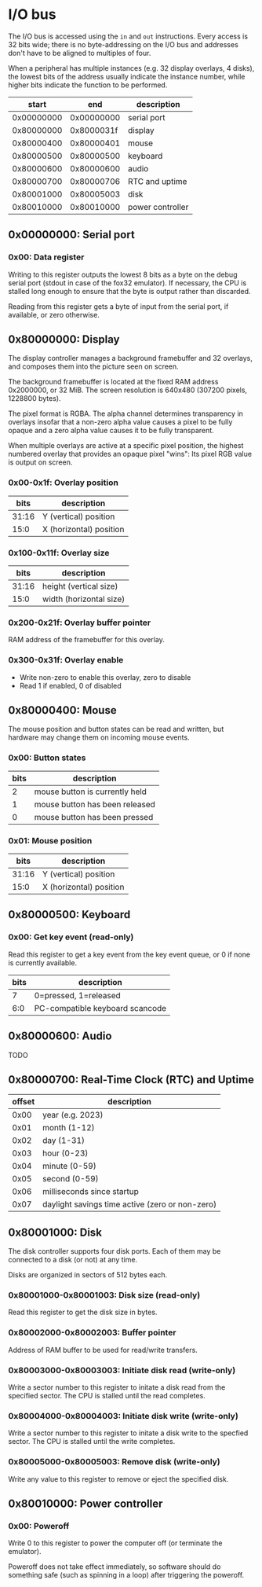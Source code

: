 # I/O bus

The I/O bus is accessed using the `in` and `out` instructions.
Every access is 32 bits wide; there is no byte-addressing on the I/O bus and
addresses don't have to be aligned to multiples of four.

When a peripheral has multiple instances (e.g. 32 display overlays, 4 disks),
the lowest bits of the address usually indicate the instance number, while
higher bits indicate the function to be performed.

|  start     |  end       | description
|------------|------------|---------------------------------------
| 0x00000000 | 0x00000000 | serial port
| 0x80000000 | 0x8000031f | display
| 0x80000400 | 0x80000401 | mouse
| 0x80000500 | 0x80000500 | keyboard
| 0x80000600 | 0x80000600 | audio
| 0x80000700 | 0x80000706 | RTC and uptime
| 0x80001000 | 0x80005003 | disk
| 0x80010000 | 0x80010000 | power controller


## 0x00000000: Serial port

### 0x00: Data register

Writing to this register outputs the lowest 8 bits as a byte on the debug
serial port (stdout in case of the fox32 emulator). If necessary, the CPU is
stalled long enough to ensure that the byte is output rather than discarded.

Reading from this register gets a byte of input from the serial port, if
available, or zero otherwise.


## 0x80000000: Display

The display controller manages a background framebuffer and 32 overlays,
and composes them into the picture seen on screen.

The background framebuffer is located at the fixed RAM address 0x2000000, or 32 MiB.
The screen resolution is 640x480 (307200 pixels, 1228800 bytes).

The pixel format is RGBA. The alpha channel determines transparency in overlays
insofar that a non-zero alpha value causes a pixel to be fully opaque and a
zero alpha value causes it to be fully transparent.

When multiple overlays are active at a specific pixel position, the highest
numbered overlay that provides an opaque pixel "wins": Its pixel RGB value is
output on screen.

### 0x00-0x1f: Overlay position

 bits   | description
--------|------------------
 31:16  | Y (vertical) position
 15:0   | X (horizontal) position

### 0x100-0x11f: Overlay size

 bits   | description
--------|------------------
 31:16  | height (vertical size)
 15:0   | width (horizontal size)

### 0x200-0x21f: Overlay buffer pointer

RAM address of the framebuffer for this overlay.

### 0x300-0x31f: Overlay enable

- Write non-zero to enable this overlay, zero to disable
- Read 1 if enabled, 0 of disabled


## 0x80000400: Mouse

The mouse position and button states can be read and written, but hardware may
change them on incoming mouse events.

### 0x00: Button states

 bits   | description
--------|------------------
  2     | mouse button is currently held
  1     | mouse button has been released
  0     | mouse button has been pressed

### 0x01: Mouse position

 bits   | description
--------|------------------
 31:16  | Y (vertical) position
 15:0   | X (horizontal) position


## 0x80000500: Keyboard

### 0x00: Get key event (read-only)

Read this register to get a key event from the key event queue, or 0 if none is
currently available.

 bits   | description
--------|------------------
  7     | 0=pressed, 1=released
  6:0   | PC-compatible keyboard scancode


## 0x80000600: Audio

TODO


## 0x80000700: Real-Time Clock (RTC) and Uptime

 offset | description
--------|------------------
  0x00  | year (e.g. 2023)
  0x01  | month (1-12)
  0x02  | day (1-31)
  0x03  | hour (0-23)
  0x04  | minute (0-59)
  0x05  | second (0-59)
  0x06  | milliseconds since startup
  0x07  | daylight savings time active (zero or non-zero)


## 0x80001000: Disk

The disk controller supports four disk ports. Each of them may be connected to
a disk (or not) at any time.

Disks are organized in sectors of 512 bytes each.

### 0x80001000-0x80001003: Disk size (read-only)

Read this register to get the disk size in bytes.

### 0x80002000-0x80002003: Buffer pointer

Address of RAM buffer to be used for read/write transfers.

### 0x80003000-0x80003003: Initiate disk read (write-only)

Write a sector number to this register to initate a disk read from the
specified sector. The CPU is stalled until the read completes.

### 0x80004000-0x80004003: Initiate disk write (write-only)

Write a sector number to this register to initate a disk write to the specfied
sector. The CPU is stalled until the write completes.

### 0x80005000-0x80005003: Remove disk (write-only)

Write any value to this register to remove or eject the specified disk.


## 0x80010000: Power controller

### 0x00: Poweroff

Write 0 to this register to power the computer off (or terminate the emulator).

Poweroff does not take effect immediately, so software should do something safe
(such as spinning in a loop) after triggering the poweroff.
